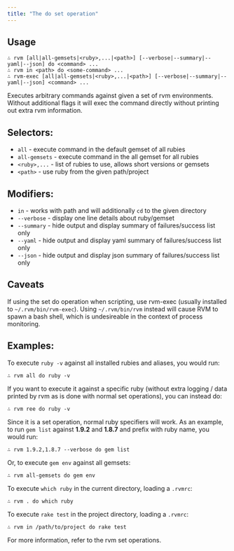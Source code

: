 ```yaml
---
title: "The do set operation"
---
```



## Usage

    ∴ rvm [all|all-gemsets|<ruby>,...|<path>] [--verbose|--summary|--yaml|--json] do <command> ...
    ∴ rvm in <path> do <some-command> ...
    ∴ rvm-exec [all|all-gemsets|<ruby>,...|<path>] [--verbose|--summary|--yaml|--json] <command> ...

Executes arbitrary commands against given a set of rvm environments.
Without additional flags it will exec the command directly without printing
out extra rvm information.

## Selectors:

 - `all`         - execute command in the default gemset of all rubies
 - `all-gemsets` - execute command in the all gemset for all rubies
 - `<ruby>,...`  - list of rubies to use, allows short versions or gemsets
 - `<path>`      - use ruby from the given path/project

## Modifiers:

- `in`        - works with path and will additionally `cd` to the given directory
- `--verbose` - display one line details about ruby/gemset
- `--summary` - hide output and display summary of failures/success list only
- `--yaml`    - hide output and display yaml summary of failures/success list only
- `--json`    - hide output and display json summary of failures/success list only

## Caveats

If using the set do operation when scripting, use rvm-exec (usually installed to `~/.rvm/bin/rvm-exec`). Using `~/.rvm/bin/rvm` instead will cause RVM to spawn a bash shell, which is undesireable in the context of process monitoring.

## Examples:

To execute `ruby -v` against all installed rubies and aliases, you would run:

    ∴ rvm all do ruby -v

If you want to execute it against a specific ruby (without extra logging / data
printed by rvm as is done with normal set operations), you can instead do:

    ∴ rvm ree do ruby -v

Since it is a set operation, normal ruby specifiers will work. As an example, to run
`gem list` against **1.9.2** and **1.8.7** and prefix with ruby name, you would run:

    ∴ rvm 1.9.2,1.8.7 --verbose do gem list

Or, to execute `gem env` against all gemsets:

    ∴ rvm all-gemsets do gem env

To execute `which ruby` in the current directory, loading a `.rvmrc`:

    ∴ rvm . do which ruby

To execute `rake test` in the project directory, loading a `.rvmrc`:

    ∴ rvm in /path/to/project do rake test

For more information, refer to the rvm set operations.
